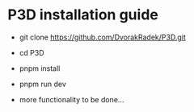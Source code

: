 # P3D installation guide
- git clone https://github.com/DvorakRadek/P3D.git

- cd P3D

- pnpm install

- pnpm run dev

- more functionality to be done...